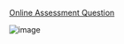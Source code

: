 [Online Assessment Question](https://leetcode.com/discuss/interview-question/2888817/Online-Assessment-Question)

![image](https://assets.leetcode.com/users/images/525390d3-2fc2-48da-82f5-62640b95e81d_1670456240.5833411.png)


<!--stackedit_data:
eyJoaXN0b3J5IjpbLTE5MzI5NzE1MTBdfQ==
-->